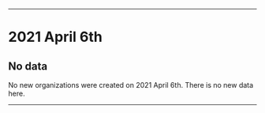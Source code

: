 
***

# 2021 April 6th

## No data

No new organizations were created on 2021 April 6th. There is no new data here.

***
